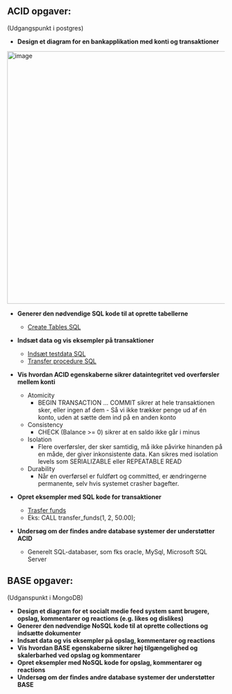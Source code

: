 ## ACID opgaver:
(Udgangspunkt i postgres)
- **Design et diagram for en bankapplikation med konti og transaktioner**
<img width="1050" height="584" alt="image" src="https://github.com/user-attachments/assets/012b5d5c-f11c-4aa5-a9be-fd87cdb84aa1" />

- **Generer den nødvendige SQL kode til at oprette tabellerne**
  - [Create Tables SQL](./createTables.sql)
  
- **Indsæt data og vis eksempler på transaktioner**
  - [Indsæt testdata SQL](./TestData.sql)
  - [Transfer procedure SQL](./TransferFunds.sql)
  
- **Vis hvordan ACID egenskaberne sikrer dataintegritet ved overførsler mellem konti**
  - Atomicity
      - BEGIN TRANSACTION ... COMMIT sikrer at hele transaktionen sker, eller ingen af dem - Så vi ikke trækker penge ud af én konto, uden at sætte dem ind på en anden konto
  - Consistency
      - CHECK (Balance >= 0) sikrer at en saldo ikke går i minus
  - Isolation
      - Flere overførsler, der sker samtidig, må ikke påvirke hinanden på en måde, der giver inkonsistente data. Kan sikres med isolation levels som SERIALIZABLE eller REPEATABLE READ
  - Durability
      - Når en overførsel er fuldført og committed, er ændringerne permanente, selv hvis systemet crasher bagefter.

- **Opret eksempler med SQL kode for transaktioner**
  - [Trasfer funds](./TransferFunds.sql)
  - Eks: CALL transfer_funds(1, 2, 50.00);
- **Undersøg om der findes andre database systemer der understøtter ACID**
   - Generelt SQL-databaser, som fks oracle, MySql, Microsoft SQL Server


## BASE opgaver:
(Udganspunkt i MongoDB)
- **Design et diagram for et socialt medie feed system samt brugere, opslag, kommentarer og reactions (e.g. likes og dislikes)**
- **Generer den nødvendige NoSQL kode til at oprette collections og indsætte dokumenter**
- **Indsæt data og vis eksempler på opslag, kommentarer og reactions**
- **Vis hvordan BASE egenskaberne sikrer høj tilgængelighed og skalerbarhed ved opslag og kommentarer**
- **Opret eksempler med NoSQL kode for opslag, kommentarer og reactions**
- **Undersøg om der findes andre database systemer der understøtter BASE**
